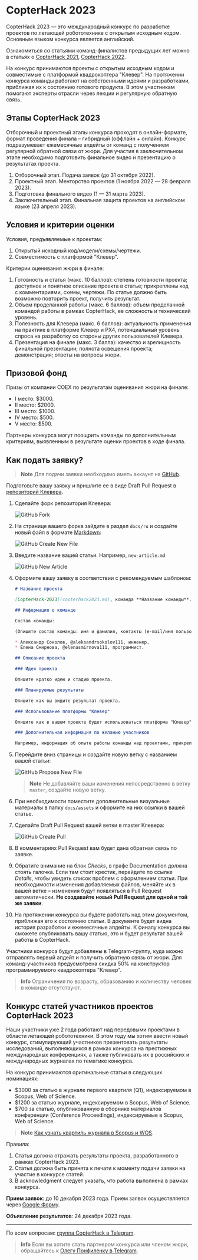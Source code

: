 # CopterHack 2023

CopterHack 2023 — это международный конкурс по разработке проектов по летающей робототехнике с открытым исходным кодом. Основным языком конкурса является английский.

Ознакомиться со статьями команд-финалистов предыдущих лет можно в статьях о [CopterHack 2021](copterhack2021.md), [CopterHack 2022](copterhack2022.md).

На конкурс принимаются проекты с открытым исходным кодом и совместимые с платформой квадрокоптера "Клевер". На протяжении конкурса команды работают на собственными идеями и разработками, приближая их к состоянию готового продукта. В этом участникам помогают эксперты отрасли через лекции и регулярную обратную связь.

## Этапы CopterHack 2023

Отборочный и проектный этапы конкурса проходят в онлайн-формате, формат проведения финала – гибридный (оффлайн + онлайн). Конкурс подразумевает ежемесячные апдейты от команд с получением регулярной обратной связи от жюри. Для участия в заключительном этапе необходимо подготовить финальное видео и презентацию о результатах проекта.

1. Отборочный этап. Подача заявок (до 31 октября 2022).
2. Проектный этап. Менторство проектов (1 ноября 2022 — 28 февраля 2023).
3. Подготовка финального видео (1 — 31 марта 2023).
4. Заключительный этап. Финальная защита проектов на английском языке (23 апреля 2023).

## Условия и критерии оценки

Условия, предъявляемые к проектам:

1. Открытый исходный код/модели/схемы/чертежи.
2. Совместимость с платформой "Клевер".

Критерии оценивания жюри в финале:

1. Готовность и статья (макс. 10 баллов): степень готовности проекта; доступное и понятное описание проекта в статье; прикреплены код с комментариями, схемы, чертежи. По статье должно быть возможно повторить проект, получить результат.
2. Объем проделанной работы (макс. 6 баллов): объем проделанной командой работы в рамках CopterHack, ее сложность и технический уровень.
3. Полезность для Клевера (макс. 6 баллов): актуальность применения на практике в платформе Клевер и PX4, потенциальный уровень спроса на разработку со стороны других пользователей Клевера.
4. Презентация на финале (макс. 3 балла): качество и зрелищность финальной презентации; полнота освещения проекта; демонстрация; ответы на вопросы жюри.

## Призовой фонд

Призы от компании COEX по результатам оценивания жюри на финале:

* I место: $3000.
* II место: $2000.
* III место: $1000.
* IV место: $500.
* V место: $500.

Партнеры конкурса могут поощрить команды по дополнительным критериям, выявленным в результате оценки проектов в ходе финала.

## Как подать заявку?

> **Note** Для подачи заявки необходимо иметь аккаунт на [GitHub](https://github.com).

Подготовьте вашу заявку и пришлите ее в виде Draft Pull Request в [репозиторий Клевера](https://github.com/CopterExpress/clover).

1. Сделайте форк репозитория Клевера:

    <img src="../assets/github_application/github-fork.png" alt="GitHub Fork">

2. На странице вашего форка зайдите в раздел `docs/ru` и создайте новый файл в формате [Markdown](https://ru.wikipedia.org/wiki/Markdown):

    <img src="../assets/github_application/create_new_file.png" alt="GitHub Create New File">

3. Введите название вашей статьи. Например, `new-article.md`

    <img src="../assets/github_application/new_article.png" alt="GitHub New Article">

4. Оформите вашу заявку в соответствии с рекомендуемым шаблоном:

   ```markdown
   # Название проекта
   
   [CopterHack-2023](copterhack2023.md), команда **Название команды**.
   
   ## Информация о команде
   
   Состав команды:
   
   (Опишите состав команды: имя и фамилия, контакты (e-mail/имя пользователя в Telegram), роль в команде).
   
   * Александр Соколов, @aleksandrsokolov111, инженер.
   * Елена Смирнова, @elenasmirnova111, программист.
   
   ## Описание проекта
   
   ### Идея проекта
   
   Опишите кратко идею и стадию проекта.
   
   ### Планируемые результаты
   
   Опишите как вы видите результат проекта.
   
   ### Использование платформы "Клевер"
   
   Опишите как в вашем проекте будет использоваться платформа "Клевер".
   
   ### Дополнительная информация по желанию участников
   
   Например, информация об опыте работы команды над проектами, прикрепить ссылку на статьи, видео.
   ```

5. Перейдите вниз страницы и создайте новую ветку с названием вашей статьи:

    <img src="../assets/github_application/propose_new_file.png" alt="GitHub Propose New File">

    > **Note** Не добавляйте ваши изменения непосредственно в ветку `master`, создайте новую ветку.

6. При необходимости поместите дополнительные визуальные материалы в папку `docs/assets` и оформите на них ссылки в вашей статье.

7. Сделайте Draft Pull Request вашей ветки в master Клевера:

    <img src="../assets/github_application/github-pull-request-create.png" alt="GitHub Create Pull">

8. В комментариях Pull Request вам будет дана обратная связь по заявке.

9. Обратите внимание на блок *Checks*, в графе Documentation должна стоять галочка. Если там стоит крестик, перейдите по ссылке *Details*, чтобы увидеть список проблем с оформлением статьи. При необходимости изменения добавляемых файлов, меняйте их в вашей ветке – изменения будут появляться в Pull Request автоматически. **Не создавайте новый Pull Request для одной и той же заявки**.

10. На протяжении конкурса вы будете работать над этим документом, приближая его к состоянию статьи. В документе будет видна история разработки и ежемесячные апдейты. К финалу конкурса вы сможете опубликовать вашу статью, это и будет результат вашей работы в CopterHack.

Участники конкурса будут добавлены в Telegram-группу, куда можно отправлять первый апдейт и получить обратную связь от жюри. Для команд-участников предусмотрена скидка 50% на конструктор программируемого квадрокоптера "Клевер".

> **Info** Ограничения по возрасту, образованию и количеству человек в команде отсутствуют.

## Конкурс статей участников проектов CopterHack 2023 

Наши участники уже 2 года работают над передовыми проектами в области летающей робототехники. В этом году мы хотим ввести новый конкурс, стимулирующий участников презентовать результаты исследований, выполняющихся в рамках конкурса на престижных международных конференциях, а также публиковать их в российских и международных журналах по тематике конкурса.
                                                                                             
На конкурс принимаются оригинальные статьи в следующих номинациях: 
                                                                                                  
* $3000 за статью в журнале первого квартиля (Q1), индексируемом в Scopus, Web of Science.
* $1200 за статью журнале, индексируемом в Scopus, Web of Science.
* $700 за статью, опубликованную в сборнике материалов конференции (Conference Proceedings), индексируемые в Scopus, Web of Science. 

> **Note** [Как узнать квартиль журнала в Scopus и WOS](http://russian-science.info/kak-uznat-kvartil-i-protsentil-zhurnala-v-scopus-i-wos).                                                                                                 
                                                                                               
Правила:

1.	Статья должна отражать результаты проекта, разработанного в рамках CopterHack 2023.
2.	Статья должна быть принята к печати к моменту подачи заявки на участие в конкурсе статей.
3.	В acknowledgment следует указать, что работа выполнена в рамках конкурса.

**Прием заявок**: до 10 декабря 2023 года. Прием заявок осуществляется через [Google Форму](https://docs.google.com/forms/d/e/1FAIpQLSf52x0CTur-wUCG2URwY-p85gEUBUvgC0mPVNot0RHVjqcLZA/viewform).

**Объявление результатов**: 24 декабря 2023 года.
                                                                                                  
---

По всем вопросам: [группа CopterHack в Telegram](https://t.me/CopterHack).
                                                 
> **Info** Если вы хотите стать партнером конкурса или членом жюри, обращайтесь к [Олегу Понфиленку в Telegram](@ponfilenok).
